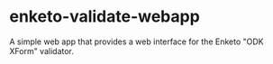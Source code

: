 # enketo-validate-webapp
A simple web app that provides a web interface for the Enketo "ODK XForm" validator.
